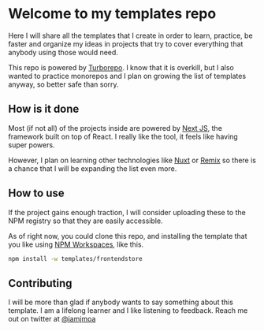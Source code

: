 # Welcome to my templates repo

Here I will share all the templates that I create in order to learn, practice, be faster and organize my ideas in projects that try to cover everything that anybody using those would need.

This repo is powered by [Turborepo](https://github.com/vercel/turborepo). I know that it is overkill, but I also wanted to practice monorepos and I plan on growing the list of templates anyway, so better safe than sorry.


## How is it done

Most (if not all) of the projects inside are powered by [Next JS](https://github.com/vercel/next.js), the framework built on top of React. I really like the tool, it feels like having super powers.

However, I plan on learning other technologies like [Nuxt](https://github.com/nuxt/nuxt.js) or [Remix](https://github.com/remix-run/remix) so there is a chance that I will be expanding the list even more.


## How to use

If the project gains enough traction, I will consider uploading these to the NPM registry so that they are easily accessible.

As of right now, you could clone this repo, and installing the template that you like using [NPM Workspaces](https://docs.npmjs.com/cli/v7/using-npm/workspaces), like this.

```bash
npm install -w templates/frontendstore
```


## Contributing

I will be more than glad if anybody wants to say something about this template. I am a lifelong learner and I like listening to feedback. Reach me out on twitter at [@iamjmoa](https://twitter.com/iamjmoa)